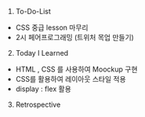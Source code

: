 1. To-Do-List
- CSS 중급 lesson 마무리
- 2시 페어프로그래밍 (트위처 목업 만들기)


2. Today I Learned
- HTML , CSS 를 사용하여 Moockup 구현
- CSS를 활용하여 레이아웃 스타일 적용 
- display : flex 활용

3. Retrospective

